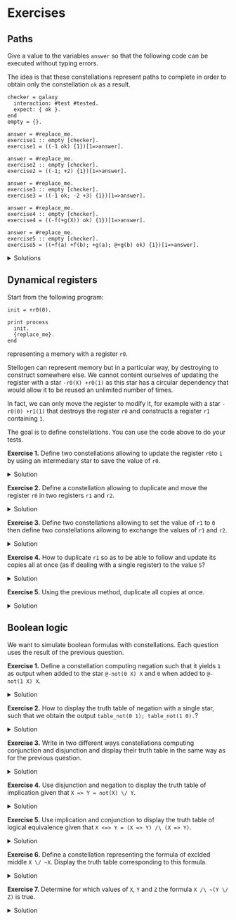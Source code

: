 # Exercises

## Paths

Give a value to the variables `answer` so that the following code can be
executed without typing errors.

The idea is that these constellations represent paths to complete in order to
obtain only the constellation `ok` as a result.

```
checker = galaxy
  interaction: #test #tested.
  expect: { ok }.
end
empty = {}.

answer = #replace_me.
exercise1 :: empty [checker].
exercise1 = ((-1 ok) {1})[1=>answer].

answer = #replace_me.
exercise2 :: empty [checker].
exercise2 = ((-1; +2) {1})[1=>answer].

answer = #replace_me.
exercise3 :: empty [checker].
exercise3 = ((-1 ok; -2 +3) {1})[1=>answer].

answer = #replace_me.
exercise4 :: empty [checker].
exercise4 = ((-f(+g(X)) ok) {1})[1=>answer].

answer = #replace_me.
exercise5 :: empty [checker].
exercise5 = ((+f(a) +f(b); +g(a); @+g(b) ok) {1})[1=>answer].
```

<details>
  <summary>Solutions</summary>
<pre>
<code>

checker = galaxy
  interaction: #test #tested.
  expect: { ok }.
end
empty = {}.

answer = +1.
exercise1 :: empty [checker]
exercise1 = ((-1 ok) {1})[1=>answer].

answer = +1 -2 ok.
exercise2 :: empty [checker]
exercise2 = ((-1; +2) {1})[1=>answer].

answer = +1 +2; -3.
exercise3 :: empty [checker]
exercise3 = ((-1 ok; -2 +3) {1})[1=>answer].

answer = +f(-g(X)).
exercise4 :: empty [checker]
exercise4 = ((-f(+g(X)) ok) {1})[1=>answer].

answer = -f(a); -f(b) -g(a) -g(b).
exercise5 :: empty [checker]
exercise5 = ((+f(a) +f(b); +g(a); @+g(b) ok) {1})[1 => answer].

</code>
</pre>
</details>

## Dynamical registers

Start from the following program:

```
init = +r0(0).

print process
  init.
  {replace_me}.
end
```

representing a memory with a register `r0`.

Stellogen can represent memory but in a particular way, by destroying to
construct somewhere else. We cannot content ourselves of updating the register
with a star `-r0(X) +r0(1)` as this star has a circular dependency that would
allow it to be reused an unlimited number of times.

In fact, we can only move the register to modify it, for example with a star
`-r0(0) +r1(1)` that destroys the register `r0` and constructs a register
`r1` containing `1`.

The goal is to define constellations. You can use the code above to do your
tests.

**Exercise 1.** Define two constellations allowing to update the register `r0`to `1` by using an intermediary star to save the value of `r0`.

<details>
  <summary>Solution</summary>
<pre>
<code>-r0(X) +tmp0(X).
-tmp0(X) +r0(1).
</code>
</pre>
</details>

**Exercise 2.** Define a constellation allowing to duplicate and move the register `r0` in two registers `r1` and `r2`.

<details>
  <summary>Solution</summary>
<pre>
<code>-r0(X) +r1(X);
-r0(X) +r2(X).
</code>
</pre>
</details>

**Exercise 3.** Define two constellations allowing to set the value of `r1` to `0` then define two constellations allowing to exchange the values of `r1` and `r2`.

<details>
  <summary>Solution</summary>
<pre>
<code>-r1(X) +tmp0(X).
-tmp0(X) +r1(0).
-r1(X) +s1(X); -r2(X) +s2(X).
-s1(X) +r2(X); -s2(X) +r1(X).
</code>
</pre>
</details>

**Exercise 4.** How to duplicate `r1` so as to be able to follow and update its copies all at once (as if dealing with a single register) to the value `5`?

<details>
  <summary>Solution</summary>
<pre>
<code>-r1(X) +r1(l X);
-r1(X) +r1(r X).
-r1(A X) +tmp0(A X).
-tmp0(A X) +r1(A 5).
</code>
</pre>
</details>

**Exercise 5.** Using the previous method, duplicate all copies at once.

<details>
  <summary>Solution</summary>
<pre>
<code>-r1(A X) +r1(l A X);
-r1(A X) +r1(r A X).
</code>
</pre>
</details>

## Boolean logic

We want to simulate boolean formulas with constellations. Each question uses
the result of the previous question.

**Exercise 1.** Define a constellation computing negation such that it yields `1` as output when added to the star `@-not(0 X) X` and `0` when added to `@-not(1 X) X`.

<details>
  <summary>Solution</summary>
<pre>
<code>not = +not(0 1); +not(1 0).
</code>
</pre>
</details>

**Exercise 2.** How to display the truth table of negation with a single star, such that we obtain the output `table_not(0 1); table_not(1 0).`?

<details>
  <summary>Solution</summary>
<pre>
<code>print @-not(X Y) table_not(X Y).
</code>
</pre>
</details>

**Exercise 3.** Write in two different ways constellations computing conjunction and disjunction and display their truth table in the same way as for the previous question.

<details>
  <summary>Solution</summary>
<pre>
<code>

and = +and(0 0 0); +and(0 1 0); +and(1 0 0); +and(1 1 1).
or  = +or(0 0 0); +or(0 1 1); +or(1 0 1); +or(1 1 1).

and2 = +and2(0 X 0); +and2(1 X X).
or2  = +or2(0 X X); +or2(1 X 1).

print @-and(X Y R) table_and(X Y R).
print @-or(X Y R) table_or(X Y R).
print @-and2(X Y R) table_and2(X Y R).
print @-or2(X Y R) table_or2(X Y R).

</code>
</pre>
</details>

**Exercise 4.** Use disjunction and negation to display the truth table of implication given that `X => Y = not(X) \/ Y`.

<details>
  <summary>Solution</summary>
<pre>
<code>

impl  = -not(X Y) -or(Y Z R) +impl(X Z R).
impl2 = -not(X Y) -or2(Y Z R) +impl2(X Z R).

print @-impl(X Y R) table_impl(X Y R).
print @-impl2(X Y R) table_impl2(X Y R).

</code>
</pre>
</details>

**Exercise 5.** Use implication and conjunction to display the truth table of logical equivalence given that `X <=> Y = (X => Y) /\ (X => Y)`.

<details>
  <summary>Solution</summary>
<pre>
<code>

eqq  = -impl(X Y R1) -impl(Y X R2) -and(R1 R2 R) +eqq(X Y R).
eqq2 = -impl2(X Y R1) -impl2(Y X R2) -and2(R1 R2 R) +eqq2(X Y R).

table_eqq  = @-eqq(X Y R) table_eqq(X Y R).
table_eqq2 = @-eqq2(X Y R) table_eqq2(X Y R).

</code>
</pre>
</details>

**Exercise 6.** Define a constellation representing the formula of exclded middle `X \/ ~X`. Display the truth table corresponding to this formula.

<details>
  <summary>Solution</summary>
<pre>
<code>

ex = -not(X R1) -or(R1 X R2) +ex(X R2).
print -ex(X R) table_ex(X R).

</code>
</pre>
</details>

**Exercise 7.** Determine for which values of `X`, `Y` and `Z` the formula `X /\ ~(Y \/ Z)` is true.

<details>
  <summary>Solution</summary>
<pre>
<code>print -or(Y Z R1) -not(R1 R2) -and(X R2 1) x(X) y(Y) z(Z).
</code>
</pre>
</details>
